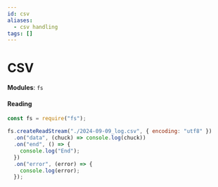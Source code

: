 ```yaml
---
id: csv
aliases:
  - csv handling
tags: []
---
```


# CSV

**Modules**: `fs`

#### Reading

```javascript
const fs = require("fs");

fs.createReadStream("./2024-09-09_log.csv", { encoding: "utf8" })
  .on("data", (chuck) => console.log(chuck))
  .on("end", () => {
    console.log("End");
  })
  .on("error", (error) => {
    console.log(error);
  });
```
